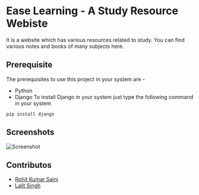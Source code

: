 # Ease Learning - A Study Resource Webiste
It is a website which has various resources related to study. You can find various notes and books of many subjects here.

## Prerequisite
The prerequisites to use this project in your system are - 
- Python
- Django
To install Django in your system just type the following command in your system
```ssh
pip install django
```
## Screenshots
![Screenshot](https://iili.io/2rr1EX.md.png)
## Contributos
- [Rohit Kumar Saini](https://www.linkedin.com/rohit-kumar-saini/)
- [Lalit Singh](https://www.instagram.com/lalitsinghrajput_/)
